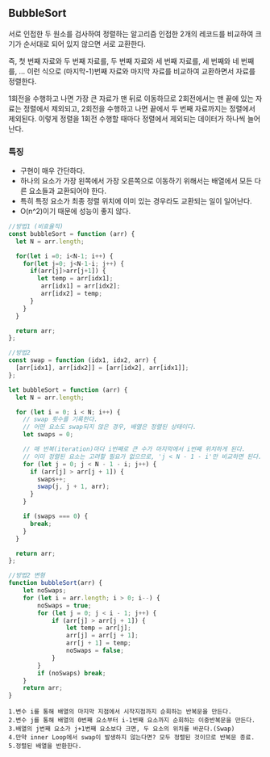 ## BubbleSort

서로 인접한 두 원소를 검사하여 정렬하는 알고리즘
인접한 2개의 레코드를 비교하여 크기가 순서대로 되어 있지 않으면 서로 교환한다.

즉,  첫 번째 자료와 두 번째 자료를, 두 번째 자료와 세 번째 자료를, 세 번째와 네 번째를, … 이런 식으로 (마지막-1)번째 자료와 마지막 자료를 비교하여 교환하면서 자료를 정렬한다.

1회전을 수행하고 나면 가장 큰 자료가 맨 뒤로 이동하므로 2회전에서는 맨 끝에 있는 자료는 정렬에서 제외되고, 2회전을 수행하고 나면 끝에서 두 번째 자료까지는 정렬에서 제외된다. 이렇게 정렬을 1회전 수행할 때마다 정렬에서 제외되는 데이터가 하나씩 늘어난다.

### 특징
 - 구현이 매우 간단하다.
 - 하나의 요소가 가장 왼쪽에서 가장 오른쪽으로 이동하기 위해서는 배열에서 모든 다른 요소들과 교환되어야 한다.
 - 특히 특정 요소가 최종 정렬 위치에 이미 있는 경우라도 교환되는 일이 일어난다.
 - O(n^2)이기 때문에 성능이 좋지 않다.

```javascript
//방법1 (비효율적)
const bubbleSort = function (arr) {
  let N = arr.length;

  for(let i =0; i<N-1; i++) {
    for(let j=0; j<N-1-i; j++) {
      if(arr[j]>arr[j+1]) {
        let temp = arr[idx1];
         arr[idx1] = arr[idx2];
         arr[idx2] = temp;
      }
    }
  }

  return arr;
};
```

```javascript
//방법2
const swap = function (idx1, idx2, arr) {
  [arr[idx1], arr[idx2]] = [arr[idx2], arr[idx1]];
};

let bubbleSort = function (arr) {
  let N = arr.length;

  for (let i = 0; i < N; i++) {
    // swap 횟수를 기록한다.
    // 어떤 요소도 swap되지 않은 경우, 배열은 정렬된 상태이다.
    let swaps = 0;

    // 매 반복(iteration)마다 i번째로 큰 수가 마지막에서 i번째 위치하게 된다.
    // 이미 정렬된 요소는 고려할 필요가 없으므로, 'j < N - 1 - i'만 비교하면 된다.
    for (let j = 0; j < N - 1 - i; j++) {
      if (arr[j] > arr[j + 1]) {
        swaps++;
        swap(j, j + 1, arr);
      }
    }

    if (swaps === 0) {
      break;
    }
  }

  return arr;
};
```


```javascript
//방법2 변형
function bubbleSort(arr) {
	let noSwaps;
	for (let i = arr.length; i > 0; i--) {
		noSwaps = true;
		for (let j = 0; j < i - 1; j++) {
			if (arr[j] > arr[j + 1]) {
				let temp = arr[j];
				arr[j] = arr[j + 1];
				arr[j + 1] = temp;
				noSwaps = false;
			}
		}
		if (noSwaps) break;
	}
	return arr;
}
```
```
1.변수 i를 통해 배열의 마지막 지점에서 시작지점까지 순회하는 반복문을 만든다.
2.변수 j를 통해 배열의 0번째 요소부터 i-1번째 요소까지 순회하는 이중반복문을 만든다.
3.배열의 j번째 요소가 j+1번째 요소보다 크면, 두 요소의 위치를 바꾼다.(Swap)
4.만약 inner Loop에서 swap이 발생하지 않는다면? 모두 정렬된 것이므로 반복문 종료.
5.정렬된 배열을 반환한다.
```